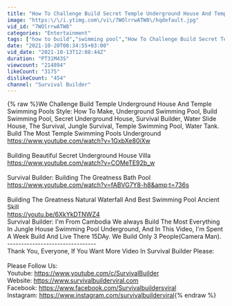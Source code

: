 ```yaml
---
title: "How To Challenge Build Secret Temple Underground House And Temple Swimming Pools"
image: "https:\/\/i.ytimg.com\/vi\/7WOlrrwATW8\/hqdefault.jpg"
vid_id: "7WOlrrwATW8"
categories: "Entertainment"
tags: ["how to build","swimming pool","How To Challenge Build Secret Temple Underground House And Temple Swimming Pools"]
date: "2021-10-20T08:34:55+03:00"
vid_date: "2021-10-13T12:08:44Z"
duration: "PT31M43S"
viewcount: "214894"
likeCount: "3175"
dislikeCount: "454"
channel: "Survival Builder"
---
```

{% raw %}We Challenge Build Temple Underground House And Temple Swimming Pools Style: How To Make, Underground Swimming Pool, Build Swimming Pool, Secret Underground House, Survival Builder, Water Slide House, The Survival, Jungle Survival, Temple Swimming Pool, Water Tank.<br />Build The Most Temple Swimming Pools Underground<br /><a rel="nofollow" target="blank" href="https://www.youtube.com/watch?v=1GxbXe80iXw">https://www.youtube.com/watch?v=1GxbXe80iXw</a><br /><br />Building Beautiful Secret Underground House Villa <br /><a rel="nofollow" target="blank" href="https://www.youtube.com/watch?v=COMeTE92b_w">https://www.youtube.com/watch?v=COMeTE92b_w</a><br /><br />Survival Builder: Building The Greatness Bath Pool<br /><a rel="nofollow" target="blank" href="https://www.youtube.com/watch?v=fABVG7Y8-h8&amp;t=736s">https://www.youtube.com/watch?v=fABVG7Y8-h8&amp;t=736s</a><br /><br />Building The Greatness Natural Waterfall And Best Swimming Pool Ancient Skill<br /><a rel="nofollow" target="blank" href="https://youtu.be/6XkYkDTNWZ4">https://youtu.be/6XkYkDTNWZ4</a><br />Survival Builder: I'm From Cambodia We always Build The Most Everything In Jungle House Swimming Pool Underground, And In This Video, I'm Spent A Week Build And Live There 15DAy. We Build Only 3 People(Camera Man).<br />--------------------------------<br />Thank You, Everyone, If You Want More Video In Survival Builder Please:<br /><br />Please Follow Us:<br />Youtube: <a rel="nofollow" target="blank" href="https://www.youtube.com/c/SurvivalBuilder">https://www.youtube.com/c/SurvivalBuilder</a><br />Website: <a rel="nofollow" target="blank" href="https://www.survivalbuilderviral.com">https://www.survivalbuilderviral.com</a><br />Facebook: <a rel="nofollow" target="blank" href="https://www.facebook.com/Survivalbuildersviral">https://www.facebook.com/Survivalbuildersviral</a><br />Instagram: <a rel="nofollow" target="blank" href="https://www.instagram.com/survivalbuilderviral">https://www.instagram.com/survivalbuilderviral</a>{% endraw %}
